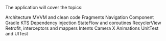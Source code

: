 The application will cover the topics:

Architecture MVVM and clean code
Fragments
Navigation Component
Gradle KTS
Dependency injection
StateFlow and coroutines
RecyclerView
Retrofit, interceptors and mappers
Intents
Camera X
Animations
UnitTest and UITest